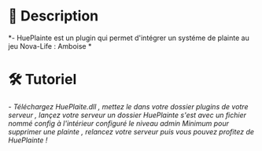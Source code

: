 # 📗 Description
*- HuePlainte est un plugin qui permet d'intégrer un systéme de plainte au jeu Nova-Life : Amboise *
# 🛠️ Tutoriel
*- Téléchargez HuePlaite.dll , mettez le dans votre dossier plugins de votre serveur , lançez votre serveur un dossier HuePlainte s'est avec un fichier nommé config à l'intérieur configuré le niveau admin Minimum pour supprimer une plainte , relancez votre serveur puis vous pouvez profitez de HuePlainte !*
